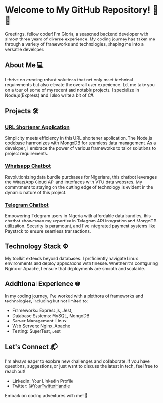 # Welcome to My GitHub Repository! 👋🚀

Greetings, fellow coder! I'm Gloria, a seasoned backend developer with almost three years of diverse experience. My coding journey has taken me through a variety of frameworks and technologies, shaping me into a versatile developer.

## About Me 💻

I thrive on creating robust solutions that not only meet technical requirements but also elevate the overall user experience. Let me take you on a tour of some of my recent and notable projects. I specialize in Node.js(Express) and I also write a bit of C#.

## Projects 🛠️

### [URL Shortener Application](https://mylinks-f6107.web.app)

Simplicity meets efficiency in this URL shortener application. The Node.js codebase harmonizes with MongoDB for seamless data management. As a developer, I embrace the power of various frameworks to tailor solutions to project requirements.

### [Whatsapp Chatbot](https://wa.link/zi8fyb)

Revolutionizing data bundle purchases for Nigerians, this chatbot leverages the WhatsApp Cloud API and interfaces with VTU data websites. My commitment to staying on the cutting edge of technology is evident in the dynamic nature of this project.

### [Telegram Chatbot](https://t.me/Exp_Buddy_bot)

Empowering Telegram users in Nigeria with affordable data bundles, this chatbot showcases my expertise in Telegram API integration and MongoDB utilization. Security is paramount, and I've integrated payment systems like Paystack to ensure seamless transactions.

## Technology Stack ⚙️

My toolkit extends beyond databases. I proficiently navigate Linux environments and deploy applications with finesse. Whether it's configuring Nginx or Apache, I ensure that deployments are smooth and scalable.

## Additional Experience 🌐

In my coding journey, I've worked with a plethora of frameworks and technologies, including but not limited to:
- Frameworks: Express.js, Jest, 
- Database Systems: MySQL, MongoDB
- Server Management: Linux
- Web Servers: Nginx, Apache
- Testing: SuperTest, Jest

## Let's Connect 📬

I'm always eager to explore new challenges and collaborate. If you have questions, suggestions, or just want to discuss the latest in tech, feel free to reach out!

- LinkedIn: [Your LinkedIn Profile](https://www.linkedin.com/in/gloria-solomon-237285183/)
- Twitter: [@YourTwitterHandle](https://twitter.com/thetechjackie)

Embark on coding adventures with me! 🚀
